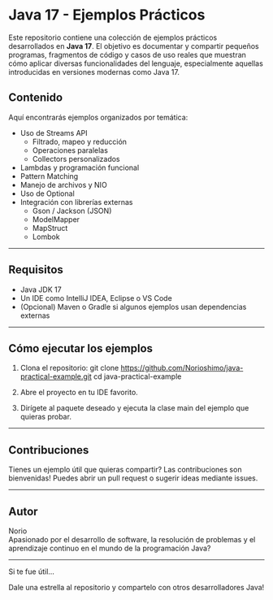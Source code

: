# Java 17 - Ejemplos Prácticos

Este repositorio contiene una colección de ejemplos prácticos desarrollados en **Java 17**. El objetivo es documentar y compartir pequeños programas, fragmentos de código y casos de uso reales que muestran cómo aplicar diversas funcionalidades del lenguaje, especialmente aquellas introducidas en versiones modernas como Java 17.


## Contenido

Aquí encontrarás ejemplos organizados por temática:

- Uso de Streams API
  - Filtrado, mapeo y reducción
  - Operaciones paralelas
  - Collectors personalizados
- Lambdas y programación funcional
- Pattern Matching
- Manejo de archivos y NIO
- Uso de Optional
- Integración con librerías externas
  - Gson / Jackson (JSON)
  - ModelMapper
  - MapStruct
  - Lombok


---

## Requisitos

- Java JDK 17
- Un IDE como IntelliJ IDEA, Eclipse o VS Code
- (Opcional) Maven o Gradle si algunos ejemplos usan dependencias externas

---

## Cómo ejecutar los ejemplos

1. Clona el repositorio:
   git clone  https://github.com/Norioshimo/java-practical-example.git
   cd java-practical-example

2. Abre el proyecto en tu IDE favorito.

3. Dirígete al paquete deseado y ejecuta la clase main del ejemplo que quieras probar.

---

## Contribuciones

Tienes un ejemplo útil que quieras compartir? Las contribuciones son bienvenidas! Puedes abrir un pull request o sugerir ideas mediante issues.

---

## Autor

Norio  
Apasionado por el desarrollo de software, la resolución de problemas y el aprendizaje continuo en el mundo de la programación Java?

---

Si te fue útil...

Dale una estrella al repositorio y compartelo con otros desarrolladores Java!
